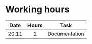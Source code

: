 # Working hours

| Date        | Hours           | Task  |
| :-------------: |:-------------:| :-----:|
| 20.11      | 2 | Documentation |
